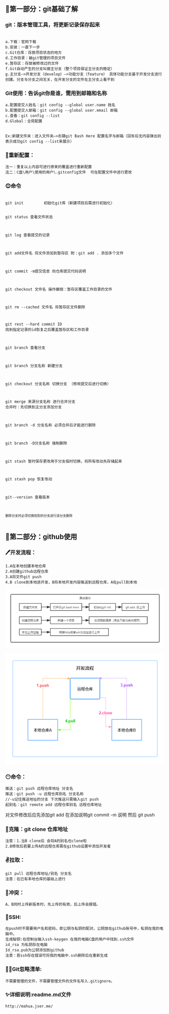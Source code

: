 <body marginheight="0"><h2>🧡第一部分：git基础了解</h2>
<h3>git：版本管理工具，将更新记录保存起来</h3>
<pre><code>
a.下载：官网下载
b.安装：一直下一步
c.Git仓库：存放项目状态的地方
d.工作目录：被git管理的项目文件
e.暂存区：存放被修改过的文件
f.Git自动产生的分支叫做主分支（整个项目保证主分支的稳定）
g.主分支—&gt;开发分支（develop）—&gt;功能分支（feature） 具体功能分支基于开发分支进行创建。分支与分支之间无关，在开发分支的文件在主分支上看不到</code></pre>
<h3>Git使用：告诉git你是谁，需用到邮箱和名称</h3>
<pre><code>a.配置提交人姓名：git config --global user.name 姓名
b.配置提交人邮箱：git config --global user.email 邮箱
c.查看：git config --list
d.Global：全局配置</code></pre>
<pre><code>
Ex:新建文件夹：进入文件夹—&gt;右键git Bash Here 配置名字与邮箱（回车后无内容弹出则表示成功git config --list来展示）</code></pre>
<h3>👀重新配置：</h3>
<pre><code>法一：重复以上内容可进行原来的覆盖进行重新配置
法二：C盘\用户\使用的用户\.gitconfig文件  可在配置文件中进行更改</code></pre>
<h3>😊命令</h3>
<pre><code>
git init         初始化git库（新建项目后需进行初始化）

git status         查看文件状态

git log               查看提交的记录

git add文件名       将文件添加到暂存区  附：git add . 添加多个文件

git commit -m提交信息    向仓库提交代码说明 

git checkout 文件名    操作撤销：暂存区覆盖工作目录的文件

git rm --cached 文件名    将暂存区文件删除

git rest --hard commit ID    找到指定记录的id恢复之后覆盖暂存区和工作目录

git branch    查看分支

git branch 分支名称    新建分支

git checkout 分支名称    切换分支 （修改提交后进行切换）

git merge 来源分支名称     进行合并分支  合并时：先切换到主分支添加分支

git branch -d 分支名称    必须合并后才能进行删除

git branch -D分支名称    强制删除

git stash     暂时保存更改用于分支临时切换，将所有改动先存储起来

git stash pop    恢复改动

git--version    查看版本

`删除分支时必须切换到别的分支进行该分支删除`</code></pre>
<h2>💚第二部分：github使用</h2>
<h3>🖊开发流程：</h3>
<pre><code>1.A在本地创建本地仓库
2.A创建github远程仓库
3.A将文件git push
4.B clone到本地进开发，B将本地开发内容推送到远程仓库，A在pull到本地</code></pre>
<p><img src="/images/01.png" alt="01" title="01">

</p>
<p><img src="/images/02.png" alt="02" title="02">

</p>
<h3>😶命令：</h3>
<pre><code>推送：git push 远程仓库地址 分支名                 
推送：git push -u 远程仓库别名 分支名称
//-u记住推送地址的分支 下次推送只需输入git push
起别名：git remote add 远程仓库别名 远程仓库地址</code></pre>
<p>对文件修改后应先添加git add 在添加说明git commit -m 说明 然后 git push

</p>
<h3>🎀克隆：git clone 仓库地址</h3>
<pre><code>注意：1.当B clone后 会将A的别名也clone啦
2.B修改后若要上传A的远程仓库需在github设置中添加开发者</code></pre>
<h3>✌拉取：</h3>
<pre><code>git pull 远程仓库地址/别名 分支名
注意：在已有本地仓库的基础上进行</code></pre>
<h3>🔮冲突：</h3>
<pre><code>A、B同时上传新版本时，先上传的有效，后上传会报错。</code></pre>
<h3>🎉SSH:</h3>
<pre><code>在push时不需要用户名和密码，即公钥与私钥的配对，公钥放在github账号中，私钥在我的电脑中。
生成秘钥:在控制台输入ssh-keygen 在我的电脑C盘的用户中找到.ssh文件
id_rsa 为私钥存在电脑
Id_rsa.pub为公钥添加到github
注意：若ssh存在错误可将我的电脑中.ssh删除后在重新生成</code></pre>
<h3>🐱‍🐉Git忽略清单:</h3>
<pre><code>不需要管理的文件，不需要管理文件的文件名写入.gitignore。</code></pre>
<h3>✨详细说明:readme.md文件</h3>
<pre><code>http://mahua.jser.me/</code></pre>
</body></html>